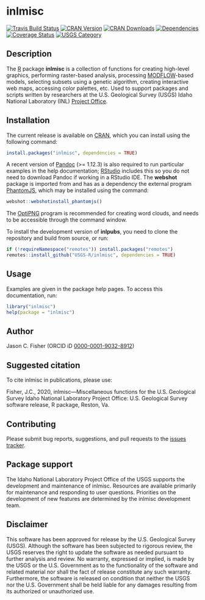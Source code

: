 inlmisc
=======

[![Travis Build
Status](https://travis-ci.org/USGS-R/inlmisc.svg?branch=master)](https://travis-ci.org/USGS-R/inlmisc)
[![CRAN
Version](https://www.r-pkg.org/badges/version/inlmisc)](https://CRAN.R-project.org/package=inlmisc)
[![CRAN
Downloads](https://cranlogs.r-pkg.org/badges/inlmisc?color=brightgreen)](https://CRAN.R-project.org/package=inlmisc)
[![Dependencies](https://tinyverse.netlify.com/badge/inlmisc)](https://CRAN.R-project.org/package=inlmisc)
[![Coverage
Status](https://coveralls.io/repos/github/USGS-R/inlmisc/badge.svg?branch=master)](https://coveralls.io/github/USGS-R/inlmisc?branch=master)
[![USGS
Category](https://img.shields.io/badge/USGS-Support-yellow.svg)](https://owi.usgs.gov/R/packages.html#support)

Description
-----------

The [R](https://www.r-project.org/) package **inlmisc** is a collection
of functions for creating high-level graphics, performing raster-based
analysis, processing
[MODFLOW](https://www.usgs.gov/mission-areas/water-resources/science/modflow-and-related-programs "USGS's modular hydrologic model")-based
models, selecting subsets using a genetic algorithm, creating
interactive web maps, accessing color palettes, etc. Used to support
packages and scripts written by researchers at the U.S. Geological
Survey (USGS) Idaho National Laboratory (INL) [Project
Office](https://www.usgs.gov/centers/id-water/science/idaho-national-laboratory-project-office "USGS INL Project Office").

Installation
------------

The current release is available on
[CRAN](https://CRAN.R-project.org/package=inlmisc "The Comprehensive R Archive Network"),
which you can install using the following command:

``` r
install.packages("inlmisc", dependencies = TRUE)
```

A recent version of [Pandoc](https://pandoc.org/installing.html) (&gt;=
1.12.3) is also required to run particular examples in the help
documentation; [RStudio](https://rstudio.com/products/rstudio/) includes
this so you do not need to download Pandoc if working in a RStudio IDE.
The **webshot** package is imported from and has as a dependency the
external program [PhantomJS](https://phantomjs.org/), which may be
installed using the command:

``` r
webshot::webshotinstall_phantomjs()
```

The [OptiPNG](http://optipng.sourceforge.net/) program is recommended
for creating word clouds, and needs to be accessible through the command
window.

To install the development version of **inlpubs**, you need to clone the
repository and build from source, or run:

``` r
if (!requireNamespace("remotes")) install.packages("remotes")
remotes::install_github("USGS-R/inlmisc", dependencies = TRUE)
```

Usage
-----

Examples are given in the package help pages. To access this
documentation, run:

``` r
library("inlmisc")
help(package = "inlmisc")
```

Author
------

Jason C. Fisher (ORCID iD
[0000-0001-9032-8912](http://orcid.org/0000-0001-9032-8912))

Suggested citation
------------------

To cite inlmisc in publications, please use:

Fisher, J.C., 2020, inlmisc—Miscellaneous functions for the U.S.
Geological Survey Idaho National Laboratory Project Office: U.S.
Geological Survey software release, R package, Reston, Va.

Contributing
------------

Please submit bug reports, suggestions, and pull requests to the [issues
tracker](https://github.com/USGS-R/inlmisc/issues).

Package support
---------------

The Idaho National Laboratory Project Office of the USGS supports the
development and maintenance of inlmisc. Resources are available
primarily for maintenance and responding to user questions. Priorities
on the development of new features are determined by the inlmisc
development team.

Disclaimer
----------

This software has been approved for release by the U.S. Geological
Survey (USGS). Although the software has been subjected to rigorous
review, the USGS reserves the right to update the software as needed
pursuant to further analysis and review. No warranty, expressed or
implied, is made by the USGS or the U.S. Government as to the
functionality of the software and related material nor shall the fact of
release constitute any such warranty. Furthermore, the software is
released on condition that neither the USGS nor the U.S. Government
shall be held liable for any damages resulting from its authorized or
unauthorized use.
